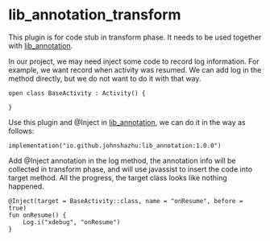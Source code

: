 # lib_annotation_transform
This plugin is for code stub in transform phase. It
needs to be used together with [lib_annotation](https://github.com/johnshazhu/lib_annotation).

In our project, we may need inject some code to record log information. 
For example, we want record when activity was resumed. We can add log in
the method directly, but we do not want to do it with that way.
```
open class BaseActivity : Activity() {

}
```

Use this plugin and @Inject in [lib_annotation](https://github.com/johnshazhu/lib_annotation), 
 we can do it in the way as follows:
```
implementation("io.github.johnshazhu:lib_annotation:1.0.0")
```
Add @Inject annotation in the log method, the annotation info will be collected in transform phase, and will use
javassist to insert the code into target method. All the progress, the target class looks like nothing happened.
```
@Inject(target = BaseActivity::class, name = "onResume", before = true)
fun onResume() {
    Log.i("xdebug", "onResume")
}
```
